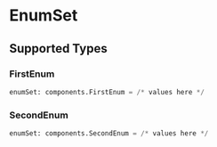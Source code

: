 # EnumSet


## Supported Types

### FirstEnum

```python
enumSet: components.FirstEnum = /* values here */
```

### SecondEnum

```python
enumSet: components.SecondEnum = /* values here */
```

